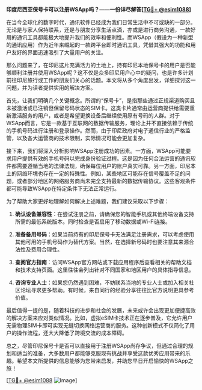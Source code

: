 **印度尼西亚保号卡可以注册WSApp吗？——一份详尽解答[[TG💪+ @esim1088](https://t.me/s/esim1088)]**

在当今全球化的数字时代，通讯软件已经成为我们日常生活中不可或缺的一部分。无论是与家人保持联系，还是与朋友分享生活点滴，亦或是进行商务沟通，一款好用的通讯工具都能极大地提升我们的效率和便利性。而WSApp（假设为一种新型的通讯应用）作为近年来崛起的一款跨平台即时通讯工具，凭借其强大的功能和用户友好的界面迅速吸引了大量用户的关注。

那么问题来了，在印尼这片充满活力的土地上，持有印尼本地保号卡的用户是否能够顺利注册并使用WSApp呢？这不仅是众多印尼用户心中的疑问，也是许多计划前往印尼旅行或工作的朋友们关心的话题。本文将从多个角度出发，详细探讨这一问题，并为读者提供实用的解决方案。

首先，让我们明确几个关键概念。所谓的“保号卡”，是指那些通过正规渠道购买且未被激活或已注销但保留号码状态的SIM卡。这类卡片通常由运营商提供给需要重新激活服务的用户，或者是希望更换设备后继续使用原有号码的人群。对于WSApp而言，它是一款基于互联网的数据传输服务，理论上并不直接依赖于传统的手机号码进行注册和登录操作。然而，由于印尼政府对电子通信行业的严格监管，以及各大运营商的技术限制，实际情况可能会更加复杂。

接下来，我们将深入分析影响WSApp注册成功的因素。一方面，WSApp可能要求用户提供有效的手机号码以完成身份验证过程。这是因为任何合法运营的通讯软件都需要遵循当地的法律法规，确保每位用户的账户真实可靠。另一方面，印尼本土的网络环境也存在一定的特殊性。例如，某些地区可能存在信号覆盖不足的问题，或者部分地区的网络服务商尚未完全支持最新的数据传输协议。这些客观条件都可能导致WSApp在特定条件下无法正常运行。

为了帮助大家更好地理解如何解决上述难题，我们建议采取以下步骤：

1. **确认设备兼容性**：在尝试注册之前，请确保您的智能手机或其他终端设备支持所需的最低系统版本。同时检查是否启用了移动数据或Wi-Fi连接。
   
2. **准备备用号码**：如果当前持有的印尼保号卡无法满足注册需求，可以考虑使用其他可用的手机号码作为替代方案。当然，在选择新号码时也要注意其来源合法性及费用合理性。

3. **查阅官方指南**：访问WSApp官方网站或下载应用程序后查看相关的帮助文档和技术支持页面。这里往往会列出针对不同国家和地区用户的具体指导信息。

4. **咨询专业人士**：如果您仍然遇到困难，不妨联系当地的专业人士或加入相关社区论坛寻求更多帮助。有时候，来自同行的经验分享往往比官方说明更具参考价值。

最后值得一提的是，随着科技的进步和社会的发展，未来或许会出现更加便捷高效的解决方案来应对类似情况。比如，虚拟eSIM卡技术正在逐步普及，它允许用户无需物理SIM卡即可实现无缝切换网络运营商的服务。这种创新模式不仅简化了用户的操作流程，还大大降低了跨境交流的成本障碍。

总之，尽管印尼保号卡是否可以直接用于注册WSApp尚存争议，但通过合理的规划和适当的准备，大多数用户都能够克服现有挑战并享受这款优秀应用带来的乐趣。希望本文所提供的信息能够为您带来启发，并助您早日开启愉快的WSApp之旅！

[[TG💪+ @esim1088](https://t.me/s/esim1088) ![Image](https://i.postimg.cc/4NQfJmqS/Snipaste-2025-05-13-00-14-12.png)]